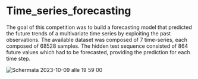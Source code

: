 # Time_series_forecasting


The goal of this competition was to build a forecasting model
that predicted the future trends of a multivariate time series
by exploiting the past observations. The available dataset was
composed of 7 time-series, each composed of 68528 samples.
The hidden test sequence consisted of 864 future values which
had to be forecasted, providing the prediction for each time
step.


![Schermata 2023-10-09 alle 19 59 00](https://github.com/peppevenezia/Time_series_forecasting/assets/90832856/12baaa36-87d7-4c6c-b21e-f05932de2f52)
